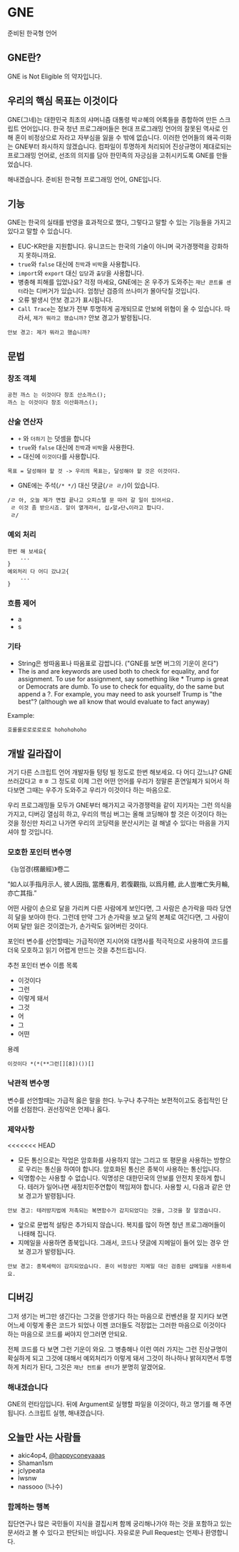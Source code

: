 # GNE
준비된 한국형 언어

## GNE란?
GNE is
Not
Eligible
의 약자입니다.

## 우리의 핵심 목표는 이것이다
GNE(그네)는 대한민국 최초의 샤머니즘 대통령 박ㄹ혜의 어록들을 종합하여 만든 스크립트 언어입니다. 한국 청년 프로그래머들은 현대 프로그래밍 언어의 잘못된 역사로 인해 혼이 비정상으로 자라고 자부심을 잃을 수 밖에 없습니다. 이러한 언어들의 왜곡·미화는 GNE부터 좌시하지 않겠습니다. 컴파일이 투명하게 처리되어 진상규명이 제대로되는 프로그래밍 언어로, 선조의 의지를 담아  한민족의 자긍심을 고취시키도록 GNE를 만들었습니다.

해내겠습니다. 준비된 한국형 프로그래밍 언어, GNE입니다.


## 기능
GNE는 한국의 실태를 반영을 효과적으로 했다, 그렇다고 말할 수 있는 기능들을 가지고 있다고 말할 수 있습니다.
* EUC-KR만을 지원합니다. 유니코드는 한국의 기술이 아니며 국가경쟁력을 강화하지 못하니까요.
* `true`와 `false` 대신에 `친박`과 `비박`을 사용합니다.
* `import`와 `export` 대신 `입당`과 `출당`을 사용합니다. 
* 병충해 피해를 입었나요? 걱정 마세요, GNE에는 온 우주가 도와주는 `재난 콘트롤 센터`라는 디버거가 있습니다. 엄청난 검증의 쓰나미가 몰아닥칠 것입니다.
* 오류 발생시 안보 경고가 표시됩니다.
* `Call Trace`는 정보가 전부 투명하게 공개되므로 안보에 위협이 올 수 있습니다. 따라서, `제가 뭐라고 했습니까?` 안보 경고가 발령됩니다.
```
안보 경고: 제가 뭐라고 했습니까?
```

## 문법
### 창조 객체
```
공천 까스 는 이것이다 창조 산소까스();
까스 는 이것이다 창조 이산화까스();
```

### 산술 연산자
* `+` 와 `더하기` 는 덧셈을 합니다
* `true`와 `false` 대신에 `친박`과 `비박`을 사용한다.
* `=` 대신에 `이것이다`를 사용합니다.
```
목표 = 달성해야 할 것 -> 우리의 목표는, 달성해야 할 것은 이것이다.
```
* GNE에는 주석(`/* */`) 대신 댓글(`/ㄹ ㄹ/`)이 있습니다.
```
/ㄹ 아, 오늘 제가 면접 끝나고 오피스텔 문 따러 갈 일이 있어서요.
 ㄹ 이것 좀 받으시죠. 알이 열개라서, 십↗알↗단↘이라고 합니다.
 ㄹ/
 ```

### 예외 처리
```
한번 해 보세요{
    ...
}
예외처리 다 어디 갔냐고{
    ...
}
```

### 흐름 제어
* a
* s

### 기타
* String은 쌍따옴표나 따옴표로 감쌉니다. ("GNE를 보면 버그의 기운이 온다")
* The is and are keywords are used both to check for equality, and for assignment. To use for assignment, say something like * Trump is great or Democrats are dumb. To use to check for equality, do the same but append a ?. For example, you may need to ask yourself Trump is "the best"? (although we all know that would evaluate to fact anyway)

Example:
```
호롤롤로로로로로로 hohohohoho
```
## 개발 길라잡이
거기 다른 스크립트 언어 개발자들 텅텅 빌 정도로 한번 해보세요. 다 어디 갔느냐? GNE 쓰러갔다고 ㅎㅎ 그 정도로 이제 그런 어떤 언어를 우리가 정말론 혼연일체가 되어서 하다보면 그때는 우주가 도와주고 우리가 이것이다 하는 마음으로.

우리 프로그래밍들 모두가 GNE부터 해가지고 국가경쟁력을 같이 지키자는 그런 의식을 가지고, 디버깅 열심히 하고, 우리의 핵심 버그는 올해 코딩해야 할 것은 이것이다 하는 것을 정신만 차리고 나가면 우리의 코딩력을 분산시키는 걸 해낼 수 있다는 마음을 가지셔야 할 것입니다.

### 모호한 포인터 변수명
《능엄경(楞嚴經)》卷二

“如人以手指月示人, 彼人因指, 當應看月, 若復觀指, 以爲月體, 此人豈唯亡失月輪, 亦亡其指.”

어떤 사람이 손으로 달을 가리켜 다른 사람에게 보인다면, 그 사람은 손가락을 따라 당연히 달을 보아야 한다. 그런데 만약 그가 손가락을 보고 달의 본체로 여긴다면, 그 사람이 어찌 달만 잃은 것이겠는가, 손가락도 잃어버린 것이다.

포인터 변수를 선언할때는 가급적이면 지시어와 대명사를 적극적으로 사용하여 코드를 더욱 모호하고 읽기 어렵게 만드는 것을 추천드립니다.

추천 포인터 변수 이름 목록
* 이것이다
* 그런
* 이렇게 돼서
* 그것
* 어
* 그
* 어떤

용례
```
이것이다 *(*(**그런[][8])())[]
```

### 낙관적 변수명
변수를 선언할때는 가급적 옳은 말을 한다. 누구나 추구하는 보편적이고도 중립적인 단어를 선점한다. 권선징악은 언제나 옳다.

### 제약사항
<<<<<<< HEAD
* 모든 통신으로는 작업은 암호화를 사용하지 않는 그리고 또 평문을 사용하는 방향으로 우리는 통신을 하여야 합니다. 암호화된 통신은 종북이 사용하는 통신입니다.
* 익명함수는 사용할 수 없습니다. 익명성은 대한민국의 안보를 안전치 못하게 합니다. 테러가 일어나면 새정치민주연합이 책임져야 합니다. 사용할 시, 다음과 같은 안보 경고가 발령됩니다.
```
안보 경고: 테러방지법에 저촉되는 복면함수가 감지되었다는 것을, 그것을 잘 알겠습니다.
```
* 앞으로 문법적 설탕은 추가되지 않습니다. 복지를 많이 하면 청년 프로그래머들이 나태해 집니다.
* 지메일을 사용하면 종북입니다. 그래서, 코드나 댓글에 지메일이 들어 있는 경우 안보 경고가 발령됩니다.
```
안보 경고: 종북세력이 감지되었습니다. 혼이 비정상인 지메일 대신 검증된 샵메일을 사용하세요.
```

## 디버깅
그저 생기는 버그만 생긴다는 그것을 안생기다 하는 마음으로 컨벤션을 잘 지키다 보면 어느세 이렇게 좋은 코드가 되었나 이젠 코더들도 걱정없는 그러한 마음으로 이것이다 하는 마음으로 코드를 써야지 안그러면 안되요.

전체 코드를 다 보면 그런 기운이 와요. 그 병충해나 이런 여러 가지는 그런 진상규명이 확실하게 되고 그것에 대해서 예외처리가 이렇게 돼서 그것이 하나하나 밝혀지면서 투명하게 처리가 된다, 그것은 `재난 컨트롤 센터`가 분명히 알겠어요.

### 해내겠습니다

GNE의 런타임입니다. 뒤에 Argument로 실행할 파일을 이것이다, 하고 명기를 해 주면 됩니다. 스크립트 실행, 해내겠습니다.

## 오늘만 사는 사람들
* akic4op4, [@happyconeyaaas](https://twitter.com/happyconeyaaas)
* Shaman1sm
* jclypeata
* lwsnw
* nassooo (!나수)

### 함께하는 행복
집단연구나 많은 국민들이 지식을 결집시켜 함께 궁리해나가야 하는 것을 포함하고 있는 문서라고 볼 수 있다고 판단되는 바입니다. 자유로운 Pull Request는 언제나 환영합니다.

